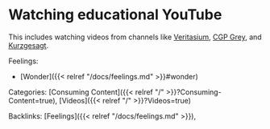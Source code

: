 # Watching educational YouTube

This includes watching videos from channels like [Veritasium](https://www.youtube.com/user/1veritasium), [CGP Grey](https://www.youtube.com/user/CGPGrey), and [Kurzgesagt](https://www.youtube.com/user/Kurzgesagt).

Feelings: 

  - [Wonder]({{< relref "/docs/feelings.md" >}}#wonder)

Categories: [Consuming Content]({{< relref "/" >}}?Consuming-Content=true),
[Videos]({{< relref "/" >}}?Videos=true)

Backlinks: [Feelings]({{< relref "/docs/feelings.md" >}}), 
